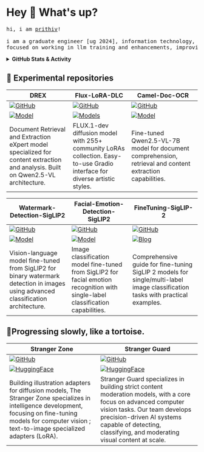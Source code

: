 # Hey 👋 What's up?
<pre>
hi, i am <a href='https://linktr.ee/prithivsakthi/'>prithiv</a>!

i am a graduate engineer [ug 2024], information technology, <a href='https://www.gcee.ac.in/'>gcee</a>
focused on working in llm training and enhancements, improving multimodal ai capabilities.
</pre>

<details>
  <summary><strong>GitHub Stats & Activity</strong></summary>
  <br/>

  <table>
    <tr>
      <td>
        <a href="https://github.com/PRITHIVSAKTHIUR/github-readme-streak-stats" title="Go to Source">
          <img width="100%" src="https://streak-stats.demolab.com/?user=PRITHIVSAKTHIUR&theme=react&border=61dafb&hide_border=true" alt="GitHub Streak" />
        </a>
      </td>
      <td>
        <a href="https://github.com/PRITHIVSAKTHIUR/github-readme-stats" title="Go to Source">
          <img width="100%" src="https://github-readme-stats.vercel.app/api?username=PRITHIVSAKTHIUR&show_icons=true&theme=react&border_color=61dafb&hide_border=true" alt="GitHub Stats" />
        </a>
      </td>
    </tr>
    <tr>
      <td colspan="2" align="center">
        <a href="https://github.com/PRITHIVSAKTHIUR/github-readme-activity-graph">
          <img src="https://github-readme-activity-graph.vercel.app/graph?username=PRITHIVSAKTHIUR&theme=react-dark&bg_color=20232a&hide_border=true&title=PRITHIVSAKTHIUR%20Activity%20Graph" alt="Activity Graph" />
        </a>
      </td>
    </tr>
  </table>
</details>



## 🔬 Experimental repositories

| **DREX** | **Flux-LoRA-DLC** | **Camel-Doc-OCR** |
|----------|-------------------|-------------------|
| [![GitHub](https://img.shields.io/badge/GitHub-Repository-blue?logo=github)](https://github.com/PRITHIVSAKTHIUR/DREX) | [![GitHub](https://img.shields.io/badge/GitHub-Repository-blue?logo=github)](https://github.com/PRITHIVSAKTHIUR/Flux-LoRA-DLC) | [![GitHub](https://img.shields.io/badge/GitHub-Repository-blue?logo=github)](https://github.com/PRITHIVSAKTHIUR/Doc-VLMs-v2-Localization) |
| [![Model](https://img.shields.io/badge/🤗-Model-yellow)](https://huggingface.co/prithivMLmods/DREX-062225-exp) | [![Models](https://img.shields.io/badge/🤗-Models-yellow)](https://huggingface.co/strangerzonehf) | [![Model](https://img.shields.io/badge/🤗-Model-yellow)](https://huggingface.co/prithivMLmods/Camel-Doc-OCR-062825) |
| Document Retrieval and Extraction eXpert model specialized for content extraction and analysis. Built on Qwen2.5-VL architecture. | FLUX.1-dev diffusion model with 255+ community LoRAs collection. Easy-to-use Gradio interface for diverse artistic styles. | Fine-tuned Qwen2.5-VL-7B model for document comprehension, retrieval and content extraction capabilities. |

| **Watermark-Detection-SigLIP2** | **Facial-Emotion-Detection-SigLIP2** | **FineTuning-SigLIP-2** |
|----------------------------------|---------------------------------------|-------------------------|
| [![GitHub](https://img.shields.io/badge/GitHub-Repository-blue?logo=github)](https://github.com/PRITHIVSAKTHIUR/Watermark-Detection-SigLIP2) | [![GitHub](https://img.shields.io/badge/GitHub-Repository-blue?logo=github)](https://github.com/PRITHIVSAKTHIUR/Facial-Emotion-Detection-SigLIP2) | [![GitHub](https://img.shields.io/badge/GitHub-Repository-blue?logo=github)](https://github.com/PRITHIVSAKTHIUR/FineTuning-SigLIP-2) |
| [![Model](https://img.shields.io/badge/🤗-Model-yellow)](https://huggingface.co/prithivMLmods/Watermark-Detection-SigLIP2) | [![Model](https://img.shields.io/badge/🤗-Model-yellow)](https://huggingface.co/prithivMLmods/Facial-Emotion-Detection-SigLIP2) | [![Blog](https://img.shields.io/badge/📖-Blog-green)](https://huggingface.co/blog/prithivMLmods/siglip2-finetune-image-classification) |
| Vision-language model fine-tuned from SigLIP2 for binary watermark detection in images using advanced classification architecture. | Image classification model fine-tuned from SigLIP2 for facial emotion recognition with single-label classification capabilities. | Comprehensive guide for fine-tuning SigLIP 2 models for single/multi-label image classification tasks with practical examples. |

## 🐢Progressing slowly, like a tortoise.

| **Stranger Zone** | **Stranger Guard** |
|-------------------|-------------------|
| [![GitHub](https://img.shields.io/badge/GitHub-Repository-blue?logo=github)](https://github.com/Stranger-Zone) | [![GitHub](https://img.shields.io/badge/GitHub-Repository-blue?logo=github)](https://github.com/Stranger-Guard) |
| [![HuggingFace](https://img.shields.io/badge/🤗-HuggingFace-yellow)](https://huggingface.co/strangerzonehf) | [![HuggingFace](https://img.shields.io/badge/🤗-HuggingFace-yellow)](https://huggingface.co/strangerguardhf) |
| Building illustration adapters for diffusion models, The Stranger Zone specializes in intelligence development, focusing on fine-tuning models for computer vision ; text-to-image specialized adapters (LoRA). | Stranger Guard specializes in building strict content moderation models, with a core focus on advanced computer vision tasks. Our team develops precision-driven AI systems capable of detecting, classifying, and moderating visual content at scale. |
